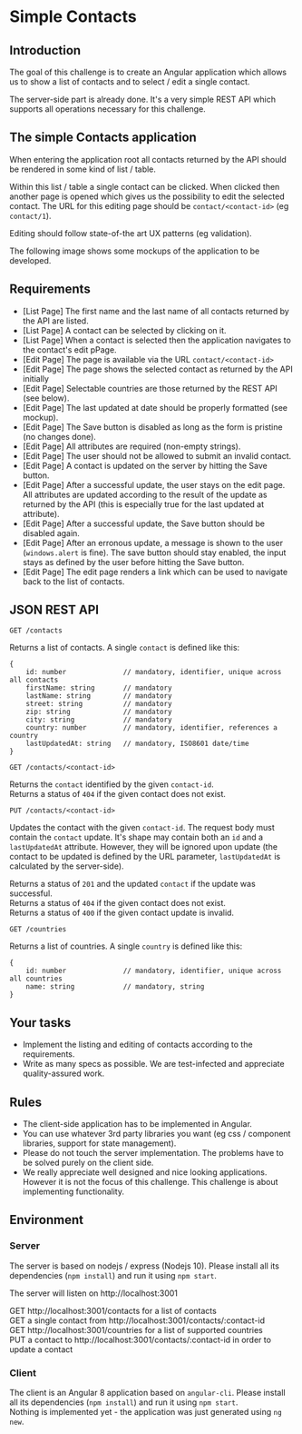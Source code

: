# Simple Contacts

## Introduction

The goal of this challenge is to create an Angular application which allows us to show a list of contacts and to select / edit a single contact.

The server-side part is already done. It's a very simple REST API which supports all operations necessary for this challenge.

## The simple Contacts application

When entering the application root all contacts returned by the API should be rendered in some kind of list / table.

Within this list / table a single contact can be clicked. When clicked then another page is opened which gives us the possibility to edit the selected contact. The URL for this editing page should be `contact/<contact-id>` (eg `contact/1`).

Editing should follow state-of-the art UX patterns (eg validation).

The following image shows some mockups of the application to be developed.

## Requirements

- [List Page] The first name and the last name of all contacts returned by the API are listed.
- [List Page] A contact can be selected by clicking on it.
- [List Page] When a contact is selected then the application navigates to the contact's edit pPage.
- [Edit Page] The page is available via the URL `contact/<contact-id>`
- [Edit Page] The page shows the selected contact as returned by the API initially
- [Edit Page] Selectable countries are those returned by the REST API (see below).
- [Edit Page] The last updated at date should be properly formatted (see mockup).
- [Edit Page] The Save button is disabled as long as the form is pristine (no changes done).
- [Edit Page] All attributes are required (non-empty strings).
- [Edit Page] The user should not be allowed to submit an invalid contact.
- [Edit Page] A contact is updated on the server by hitting the Save button.
- [Edit Page] After a successful update, the user stays on the edit page. All attributes are updated according to the result of the update as returned by the API (this is especially true for the last updated at attribute).
- [Edit Page] After a successful update, the Save button should be disabled again.
- [Edit Page] After an erronous update, a message is shown to the user (`windows.alert` is fine). The save button should stay enabled, the input stays as defined by the user before hitting the Save button.
- [Edit Page] The edit page renders a link which can be used to navigate back to the list of contacts.

## JSON REST API

`GET /contacts`

Returns a list of contacts. A single `contact` is defined like this:

```
{
    id: number              // mandatory, identifier, unique across all contacts
    firstName: string       // mandatory
    lastName: string        // mandatory
    street: string          // mandatory
    zip: string             // mandatory
    city: string            // mandatory
    country: number         // mandatory, identifier, references a country
    lastUpdatedAt: string   // mandatory, ISO8601 date/time
}
```

`GET /contacts/<contact-id>`

Returns the `contact` identified by the given `contact-id`.  
Returns a status of `404` if the given contact does not exist.

`PUT /contacts/<contact-id>`

Updates the contact with the given `contact-id`. The request body must contain the `contact` update. It's shape may contain both an `id` and a `lastUpdatedAt` attribute. However, they will be ignored upon update (the contact to be updated is defined by the URL parameter, `lastUpdatedAt` is calculated by the server-side).

Returns a status of `201` and the updated `contact` if the update was successful.  
Returns a status of `404` if the given contact does not exist.  
Returns a status of `400` if the given contact update is invalid.

`GET /countries`

Returns a list of countries. A single `country` is defined like this:

```
{
    id: number              // mandatory, identifier, unique across all countries
    name: string            // mandatory, string
}
```

## Your tasks

- Implement the listing and editing of contacts according to the requirements.
- Write as many specs as possible. We are test-infected and appreciate quality-assured work.

## Rules

- The client-side application has to be implemented in Angular.
- You can use whatever 3rd party libraries you want (eg css / component libraries, support for state management).
- Please do not touch the server implementation. The problems have to be solved purely on the client side.
- We really appreciate well designed and nice looking applications. However it is not the focus of this challenge. This challenge is about implementing functionality.

## Environment

### Server

The server is based on nodejs / express (Nodejs 10). Please install all its dependencies (`npm install`) and run it using `npm start`.

The server will listen on http://localhost:3001

GET http://localhost:3001/contacts for a list of contacts  
GET a single contact from http://localhost:3001/contacts/:contact-id  
GET http://localhost:3001/countries for a list of supported countries  
PUT a contact to http://localhost:3001/contacts/:contact-id in order to update a contact

### Client

The client is an Angular 8 application based on `angular-cli`. Please install all its dependencies (`npm install`) and run it using `npm start`.  
Nothing is implemented yet - the application was just generated using `ng new`.
